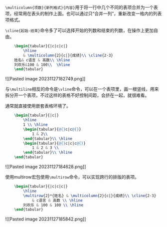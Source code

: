 `\multicolumn{项数}{新列格式}{内容}`用于将一行中几个不同的表项合并为一个表项，经常用在表头的制作上面。也可以通过只“合并一列”，重新改变一格内的列表项格式。

`\cline{起始-结束}`命令多了可以选择开始的列数和结束的列数，在操作上更加自由。

```latex
	\begin{tabular}{|c|c|c|}
		\hline
		& \multicolumn{2}{c|}{成绩}\\ \cline{2-3}
	姓名& c语言 & 高数\\ \hline
	刘欢乐&100 & 100\\	 \hline
	\end{tabular}
```
![[Pasted image 20231127182749.png]]

与`\multiline`相反的命令是`\vline`命令，可以在一个表项里，画一根竖线，用来拆分开一个表项，不过这样的表格不好控制间距，会挤在一起，就很难看。

通常就直接使用嵌套表格环境了。
```latex
	\begin{tabular}{|c|}
		\hline
		1 \\ \hline
		\begin{tabular}{@{}c|c@{}}
			1 & 2\\
		\end{tabular}\\ \hline
		\begin{tabular}{@{}c|c|c@{}}
			1 & 2 & 3 \\
		\end{tabular}\\ \hline
	\end{tabular}
```
![[Pasted image 20231127184628.png]]

使用multirow宏包使用`\multirow`命令，可以实现跨行的排版的表项。
```latex
	\begin{tabular}{|c|c|c|}
		\hline
		\multirow{2}*{姓名} & \multicolumn{2}{c|}{成绩}\\ \cline{2-3}
			& c语言 & 高数 \\ \hline
		刘欢乐 & 100 & 100 \\ \hline
	\end{tabular}
```
![[Pasted image 20231127185842.png]]

